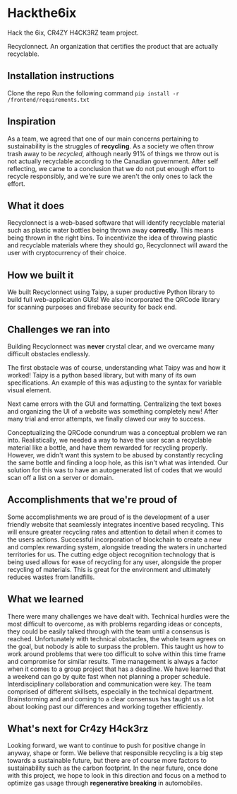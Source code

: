# Hackthe6ix

Hack the 6ix, CR4ZY H4CK3RZ team project.

Recyclonnect.
An organization that certifies the product that are actually recyclable.

## Installation instructions

Clone the repo
Run the following command
`pip install -r /frontend/requirements.txt`


## Inspiration
As a team, we agreed that one of our main concerns pertaining to sustainability is the struggles of **recycling**. As a society we often throw trash away to be _recycled_, although nearly 91% of things we throw out is not actually recyclable according to the Canadian government. After self reflecting, we came to a conclusion that we do not put enough effort to recycle responsibly, and we're sure we aren't the only ones to lack the effort.


## What it does
Recyclonnect is a web-based software that will identify recyclable material such as plastic water bottles being thrown away **correctly**. This means being thrown in the right bins. To incentivize the idea of throwing plastic and recyclable materials where they should go, Recyclonnect will award the user with cryptocurrency of their choice.


## How we built it
We built Recyclonnect using Taipy, a super productive Python library to build full web-application GUIs! We also incorporated the QRCode library for scanning purposes and firebase security for back end.


## Challenges we ran into
Building Recyclonnect was **never** crystal clear, and we overcame many difficult obstacles endlessly. 


The first obstacle was of course, understanding what Taipy was and how it worked! Taipy is a python based library, but with many of its own specifications. An example of this was adjusting to the syntax for variable visual element.


Next came errors with the GUI and formatting. Centralizing the text boxes and organizing the UI of a website was something completely new! After many trial and error attempts, we finally clawed our way to success.


Conceptualizing the QRCode conundrum was a conceptual problem we ran into. Realistically, we needed a way to have the user scan a recyclable material like a bottle, and have them rewarded for recycling properly. However, we didn't want this system to be abused by constantly recycling the same bottle and finding a loop hole, as this isn't what was intended. Our solution for this was to have an autogenerated list of codes that we would scan off a list on a server or domain.


## Accomplishments that we're proud of
Some accomplishments we are proud of is the development of a user friendly website that seamlessly integrates incentive based recycling. This will ensure greater recycling rates and attention to detail when it comes to the users actions. Successful incorporation of blockchain to create a new and complex rewarding system, alongside treading the waters in uncharted territories for us. The cutting edge object recognition technology that is being used allows for ease of recycling for any user, alongside the proper recycling of materials. This is great for the environment and ultimately reduces wastes from landfills.


## What we learned
There were many challenges we have dealt with. Technical hurdles were the most difficult to overcome, as with problems regarding ideas or concepts, they could be easily talked through with the team until a consensus is reached. Unfortunately with technical obstacles, the whole team agrees on the goal, but nobody is able to surpass the problem. This taught us how to work around problems that were too difficult to solve within this time frame and compromise for similar results. Time management is always a factor when it comes to a group project that has a deadline. We have learned that a weekend can go by quite fast when not planning a proper schedule. Interdisciplinary collaboration and communication were key. The team comprised of different skillsets, especially in the technical department. Brainstorming and and coming to a clear consensus has taught us a lot about looking past our differences and working together efficiently.


## What's next for Cr4zy H4ck3rz
Looking forward, we want to continue to push for positive change in anyway, shape or form. We believe that responsible recycling is a big step towards a sustainable future, but there are of course more factors to sustainability such as the carbon footprint. In the near future, once done with this project, we hope to look in this direction and focus on a method to optimize gas usage through **regenerative breaking** in automobiles. 

